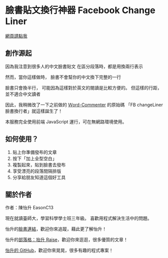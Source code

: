 # 臉書貼文換行神器 Facebook Change Liner 

[網頁請點我](https://easonc13.github.io/FBchangeLiner/)

## 創作源起
因為我注意到很多人的中文臉書貼文
在區分段落時，都是用換兩行表示

然而，當你這樣做時，
臉書不會幫你的中文換下完整的一行

臉書只會換半行，
可能因為這樣對於英文的閱讀是比較方便的。
但這樣的行距，並不適合中文讀者

因此，我稍微改了一下之前做的 [Ｗord-Commenter](https://easonc13.github.io/WordCommenter/) 的原始碼
「FB changeLiner 臉書換行者」就這樣誕生了！

本服務完全使用前端 JavaScript 運行，可在無網路環境使用。


## 如何使用？

1. 貼上你準備發布的文章
2. 按下「加上全型空白」
3. 複製起來，貼到臉書去發布
4. 享受漂亮的段落間隔排版
5. 分享給朋友知道這個好工具

## 關於作者
作者：陳怡升 EasonC13

現在就讀臺師大，學習科學學士班三年級。
喜歡用程式解決生活中的問題。

怡升的[臉書連結](https://www.facebook.com/EasonC13)，歡迎你來追蹤，藉此更了解怡升！

怡升的[部落格：抬升 Raise](https://tsraise.com)，歡迎你來逛逛，很多優質的文章！

[怡升的 GitHub](https://github.com/EasonC13)，歡迎你來晃晃，很多有趣的程式專案！
